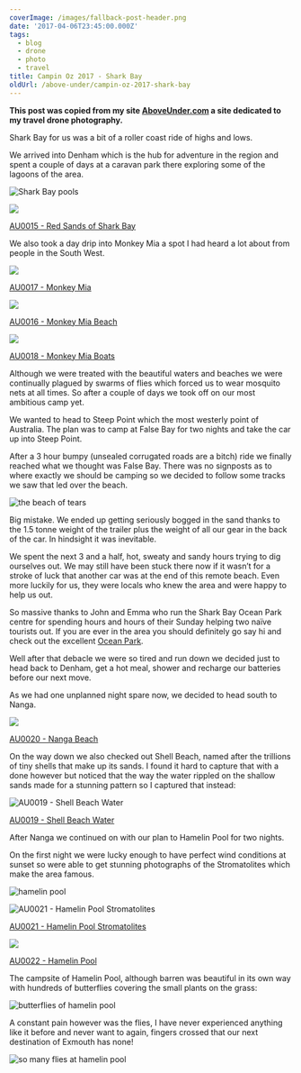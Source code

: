 ```yaml
---
coverImage: /images/fallback-post-header.png
date: '2017-04-06T23:45:00.000Z'
tags:
  - blog
  - drone
  - photo
  - travel
title: Campin Oz 2017 - Shark Bay
oldUrl: /above-under/campin-oz-2017-shark-bay
---
```


**This post was copied from my site [AboveUnder.com](https://aboveunder.com) a site dedicated to my travel drone photography.**

Shark Bay for us was a bit of a roller coast ride of highs and lows.

<!-- more -->

We arrived into Denham which is the hub for adventure in the region and spent a couple of days at a caravan park there exploring some of the lagoons of the area.

![Shark Bay pools](//cdn.shopify.com/s/files/1/1830/7597/files/DJI_0384_1024x1024.jpg?v=1491520993)

![](//cdn.shopify.com/s/files/1/1830/7597/products/DJI_0405_1024x1024.jpg?v=1491436278)

[AU0015 - Red Sands of Shark Bay](https://aboveunder.com/products/au0015-red-sands-of-shark-bay "red sands of shark bay")

We also took a day drip into Monkey Mia a spot I had heard a lot about from people in the South West.

![](//cdn.shopify.com/s/files/1/1830/7597/products/DJI_0421_1024x1024.jpg?v=1491520591)

[AU0017 - Monkey Mia](https://aboveunder.com/products/au0017-monkey-mia "Monkey Mia")

![](//cdn.shopify.com/s/files/1/1830/7597/products/DJI_0412_1024x1024.jpg?v=1491436222)

[AU0016 - Monkey Mia Beach](https://aboveunder.com/products/monkey-mia-beach "monkey mia beach")

![](//cdn.shopify.com/s/files/1/1830/7597/products/DJI_0428_1024x1024.jpg?v=1491520589)

[AU0018 - Monkey Mia Boats](https://aboveunder.com/products/au0018-monkey-mia-boats "monkey mia boats")

Although we were treated with the beautiful waters and beaches we were continually plagued by swarms of flies which forced us to wear mosquito nets at all times. So after a couple of days we took off on our most ambitious camp yet.

We wanted to head to Steep Point which the most westerly point of Australia. The plan was to camp at False Bay for two nights and take the car up into Steep Point.

After a 3 hour bumpy (unsealed corrugated roads are a bitch) ride we finally reached what we thought was False Bay. There was no signposts as to where exactly we should be camping so we decided to follow some tracks we saw that led over the beach.

![the beach of tears](//cdn.shopify.com/s/files/1/1830/7597/files/IMG_9568_1024x1024.jpg?v=1491521499)

Big mistake. We ended up getting seriously bogged in the sand thanks to the 1.5 tonne weight of the trailer plus the weight of all our gear in the back of the car. In hindsight it was inevitable.

We spent the next 3 and a half, hot, sweaty and sandy hours trying to dig ourselves out. We may still have been stuck there now if it wasn’t for a stroke of luck that another car was at the end of this remote beach. Even more luckily for us, they were locals who knew the area and were happy to help us out.

So massive thanks to John and Emma who run the Shark Bay Ocean Park centre for spending hours and hours of their Sunday helping two naïve tourists out. If you are ever in the area you should definitely go say hi and check out the excellent [Ocean Park](https://oceanpark.com.au/ "ocean park").

Well after that debacle we were so tired and run down we decided just to head back to Denham, get a hot meal, shower and recharge our batteries before our next move.

As we had one unplanned night spare now, we decided to head south to Nanga.

![](//cdn.shopify.com/s/files/1/1830/7597/products/DJI_0461_1024x1024.jpg?v=1491520565)

[AU0020 - Nanga Beach](https://aboveunder.com/products/au0020-nanga-beach "nanga beach")

On the way down we also checked out Shell Beach, named after the trillions of tiny shells that make up its sands. I found it hard to capture that with a done however but noticed that the way the water rippled on the shallow sands made for a stunning pattern so I captured that instead:

![AU0019 - Shell Beach Water](//cdn.shopify.com/s/files/1/1830/7597/products/DJI_0446_1024x1024.jpg?v=1491520587)

[AU0019 - Shell Beach Water](https://aboveunder.com/products/au0019-shell-beach-water "Shell Beach Water")

After Nanga we continued on with our plan to Hamelin Pool for two nights.

On the first night we were lucky enough to have perfect wind conditions at sunset so were able to get stunning photographs of the Stromatolites which make the area famous.

![hamelin pool](//cdn.shopify.com/s/files/1/1830/7597/files/DJI_0511_1024x1024.jpg?v=1491521775)

![AU0021 - Hamelin Pool Stromatolites](//cdn.shopify.com/s/files/1/1830/7597/products/DJI_0491_1024x1024.jpg?v=1491520547)

[AU0021 - Hamelin Pool Stromatolites](https://aboveunder.com/products/au0021-hamelin-pool-stromatolites)

![](//cdn.shopify.com/s/files/1/1830/7597/products/DJI_0501_1024x1024.jpg?v=1491520525)

[AU0022 - Hamelin Pool](https://aboveunder.com/products/au0022-hamelin-pool)

The campsite of Hamelin Pool, although barren was beautiful in its own way with hundreds of butterflies covering the small plants on the grass:

![butterflies of hamelin pool](//cdn.shopify.com/s/files/1/1830/7597/files/IMG_9634_1024x1024.jpg?v=1491521940)

A constant pain however was the flies, I have never experienced anything like it before and never want to again, fingers crossed that our next destination of Exmouth has none!

![so many flies at hamelin pool](//cdn.shopify.com/s/files/1/1830/7597/files/IMG_9646_1024x1024.jpg?v=1491521972)
